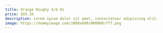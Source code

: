 ```yaml
---
title: Orange Roughy 4/6 Oz
price: $93.16
description: Lorem ipsum dolor sit amet, consectetuer adipiscing elit. Proin risus. Praesent lectus.
image: https://dummyimage.com/1000x600/000000/fff.png
---
```

